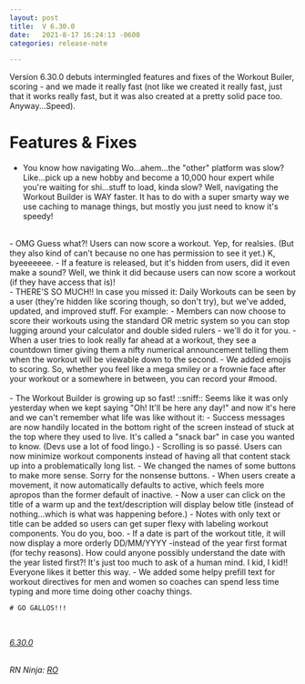 ```yaml
---
layout: post
title:  V 6.30.0
date:   2021-8-17 16:24:13 -0600
categories: release-note

---
```

Version 6.30.0 debuts intermingled features and fixes of the Workout Builer, scoring - and we made it really fast (not like we created it really fast, just that it works really fast, but it was also created at a pretty solid pace too. Anyway...Speed). 

# Features & Fixes

- You know how navigating Wo...ahem...the "other" platform was slow? Like...pick up a new hobby and become a 10,000 hour expert while you're waiting for shi...stuff to load, kinda slow? Well, navigating the Workout Builder is WAY faster. It has to do with a super smarty way we use caching to manage things, but mostly you just need to know it's speedy!
<br/>
- OMG Guess what?! Users can now score a workout. Yep, for realsies. (But they also kind of can't because no one has permission to see it yet.) K, byeeeeeee. 
- If a feature is released, but it's hidden from users, did it even make a sound? Well, we think it did because users can now score a workout (if they have access that is)! 
<br/>
- THERE'S SO MUCH!! In case you missed it: Daily Workouts can be seen by a user (they're hidden like scoring though, so don't try), but we've added, updated, and improved stuff. For example: 
    - Members can now choose to score their workouts using the standard OR metric system so you can stop lugging around your calculator and double sided rulers - we'll do it for you. 
    - When a user tries to look really far ahead at a workout, they see a countdown timer giving them a nifty numerical announcement telling them when the workout will be viewable down to the second. 
    - We added emojis to scoring. So, whether you feel like a mega smiley or a frownie face after your workout or a somewhere in between, you can record your #mood.
    <br>
    <br/>
- The Workout Builder is growing up so fast! ::sniff:: Seems like it was only yesterday when we kept saying "Oh! It'll be here any day!" and now it's here and we can't remember what life was like without it:
    - Success messages are now handily located in the bottom right of the screen instead of stuck at the top where they used to live. It's called a "snack bar" in case you wanted to know. (Devs use a lot of food lingo.)
    - Scrolling is so passé. Users can now minimize workout components instead of having all that content stack up into a problematically long list.
    - We changed the names of some buttons to make more sense. Sorry for the nonsense buttons.
    - When users create a movement, it now automatically defaults to active, which feels more apropos than the former default of inactive. 
    - Now a user can click on the title of a warm up and the text/description will display below title (instead of nothing...which is what was happening before.)
    - Notes with only text or title can be added so users can get super flexy with labeling workout components. You do you, boo. 
    - If a date is part of the workout title, it will now display a more orderly DD/MM/YYYY -instead of the year first format (for techy reasons). How could anyone possibly understand the date with the year listed first?! It's just too much to ask of a human mind. I kid, I kid!! Everyone likes it better this way.
    - We added some helpy prefill text for workout directives for men and women so coaches can spend less time typing and more time doing other coachy things. 

    # GO GALLOS!!!
    

<br/>

*[6.30.0](https://github.com/streetparking/my-streetparking/releases/tag/v6.30.0)*
<br/>
<br/>


_RN Ninja: [RO](https://github.com/robyanna)_
 
 
 